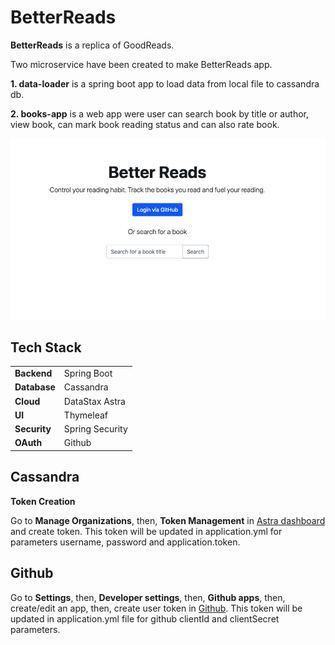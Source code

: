 # BetterReads

**BetterReads** is a replica of GoodReads.

Two microservice have been created to make BetterReads app.

**1. data-loader**
is a spring boot app to load data from local file to cassandra db.

**2. books-app**
is a web app were user can search book by title or author, view book, can mark book reading status and can also rate book.

![This is an image](books-app/src/main/resources/static/images/BetterReadsHomePage.png)


## Tech Stack

|  |  |
| --- | --- |
| **Backend**  | Spring Boot  |
| **Database**  | Cassandra  |
| **Cloud** | DataStax Astra |
| **UI** | Thymeleaf |
| **Security** | Spring Security |
| **OAuth** | Github |


## Cassandra

**Token Creation**

Go to **Manage Organizations**, then, **Token Management** in [Astra dashboard](https://astra.datastax.com/) and create token. This token will be updated in application.yml for parameters username, password and application.token.

## Github
Go to **Settings**, then, **Developer settings**, then, **Github apps**, then, create/edit an app, then, create user token in [Github](github.com). This token will be updated in application.yml file for github clientId and clientSecret parameters.
